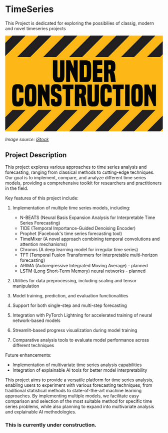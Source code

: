 # TimeSeries

This Project is dedicated for exploring the possibilies of classig, modern and novel timeseries projects

![Under Construction](Images/istockphoto-527660774-612x612.jpg)

_Image source: [iStock](https://media.istockphoto.com/id/527660774/vector/under-construction-industrial-sign.jpg?s=612x612&w=0&k=20&c=3U2TR5u_Drl4B5HBRc13wHD32nZe38UhlB6hzkj93U0=)_

## Project Description

This project explores various approaches to time series analysis and forecasting, ranging from classical methods to cutting-edge techniques. Our goal is to implement, compare, and analyze different time series models, providing a comprehensive toolkit for researchers and practitioners in the field.

Key features of this project include:

1. Implementation of multiple time series models, including:

   - N-BEATS (Neural Basis Expansion Analysis for Interpretable Time Series Forecasting)
   - TIDE (Temporal Importance-Guided Denoising Encoder)
   - Prophet (Facebook's time series forecasting tool)
   - TimeMixer (A novel approach combining temporal convolutions and attention mechanisms)
   - Chronos (A deep learning model for irregular time series)
   - TFT (Temporal Fusion Transformers for interpretable multi-horizon forecasting)
   - ARIMA (Autoregressive Integrated Moving Average) - planned
   - LSTM (Long Short-Term Memory) neural networks - planned

2. Utilities for data preprocessing, including scaling and tensor manipulation
3. Model training, prediction, and evaluation functionalities
4. Support for both single-step and multi-step forecasting
5. Integration with PyTorch Lightning for accelerated training of neural network-based models
6. Streamlit-based progress visualization during model training
7. Comparative analysis tools to evaluate model performance across different techniques

Future enhancements:

- Implementation of multivariate time series analysis capabilities
- Integration of explainable AI tools for better model interpretability

This project aims to provide a versatile platform for time series analysis, enabling users to experiment with various forecasting techniques, from traditional statistical methods to state-of-the-art machine learning approaches. By implementing multiple models, we facilitate easy comparison and selection of the most suitable method for specific time series problems, while also planning to expand into multivariate analysis and explainable AI methodologies.

### This is currently under construction.
